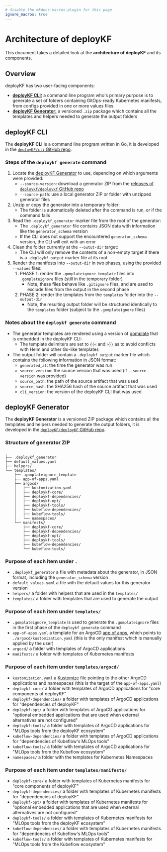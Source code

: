 ```yaml
---
# disable the mkdocs-macros-plugin for this page
ignore_macros: true
---
```


# Architecture of deployKF

This document takes a detailed look at the __architecture of deployKF__ and its components.

## Overview

deployKF has two user-facing components:

- [__deployKF CLI:__](#deploykf-cli) a command line program who's primary purpose is to generate a set of folders containing GitOps-ready Kubernetes manifests, from configs provided in one or more values files
- [__deployKF Generator:__](#deploykf-generator) a versioned `.zip` package which contains all the templates and helpers needed to generate the output folders

## deployKF CLI

The __deployKF CLI__ is a command line program written in Go, it is
developed in the [`deployKF/cli` GitHub repo](https://github.com/deploykf/cli).

### Steps of the `deploykf generate` command

1. Locate the [deployKF Generator](#deploykf-generator) to use, depending on which arguments were provided:
    - `--source-version`: download a generator ZIP from the [releases of `deploykf/deploykf` GitHub repo](https://github.com/deploykf/deploykf/releases)
    - `--source-path`: use a local generator ZIP or folder with unzipped generator files
2. Unzip or copy the generator into a temporary folder:
    - The folder is automatically deleted after the command is run, or if the command fails
3. Read the `.deploykf_generator` marker file from the root of the generator:
    - The `.deploykf_generator` file contains JSON data with information like the `generator_schema` version
    - If the CLI does not support the encountered `generator_schema` version, the CLI will exit with an error
4. Clean the folder currently at the `--outut-dir` target:
    - The CLI will only remove the contents of a non-empty target if there is a `.deploykf_output` marker file at its root
5. Render the manifests into `--outut-dir` in two phases, using the provided `--values` files:
    1. PHASE 1: render the `.gomplateignore_template` files into `.gomplateignore` files (still in the temporary folder)
        - Note, these files behave like `.gitignore` files, and are used to exclude files from the output in the second phase
    2. PHASE 2: render the templates from the `templates` folder into the `--output-dir`
        - Note, the resulting output folder will be structured identically to the `templates` folder (subject to the `.gomplateignore` files)

### Notes about the `deploykf generate` command

- The generator templates are rendered using a version of [gomplate](https://docs.gomplate.ca/) that is embedded in the deployKF CLI:
    - The template delimiters are set to `{{<` and `>}}` as to avoid conflicts with Helm and other Go-like templates
- The output folder will contain a `.deploykf_output` marker file which contains the following information in JSON format:
    - `generated_at`: the time the generator was run
    - `source_version`: the source version that was used (if `--source-version` was provided)
    - `source_path`: the path of the source artifact that was used 
    - `source_hash`: the SHA256 hash of the source artifact that was used
    - `cli_version`: the version of the deployKF CLI that was used

## deployKF Generator

The __deployKF Generator__ is a versioned ZIP package which contains all the templates and helpers needed to generate the output folders,
it is developed in the [`deployKF/deployKF` GitHub repo](https://github.com/deploykf/deploykf).

### Structure of generator ZIP

```
.
├── .deploykf_generator
├── default_values.yaml
├── helpers/
└── templates/
    ├── .gomplateignore_template
    ├── app-of-apps.yaml
    ├── argocd/
    │   ├── kustomization.yaml
    │   ├── deploykf-core/
    │   ├── deploykf-dependencies/
    │   ├── deploykf-opt/
    │   ├── deploykf-tools/
    │   ├── kubeflow-dependencies/
    │   ├── kubeflow-tools/
    │   └── namespaces/
    └── manifests/
        ├── deploykf-core/
        ├── deploykf-dependencies/
        ├── deploykf-opt/
        ├── deploykf-tools/
        ├── kubeflow-dependencies/
        └── kubeflow-tools/
```

### Purpose of each item under `.`

- `.deploykf_generator` a file with metadata about the generator, in JSON format, including the `generator_schema` version
- `default_values.yaml` a file with the default values for this generator version
- `helpers/` a folder with helpers that are used in the `templates/`
- `templates/` a folder with templates that are used to generate the output

### Purpose of each item under `templates/`

- `.gomplateignore_template` is used to generate the `.gomplateignore` files in the first phase of the `deploykf generate` command
- `app-of-apps.yaml` a template for an ArgoCD [app of apps](https://argo-cd.readthedocs.io/en/stable/operator-manual/cluster-bootstrapping/#app-of-apps-pattern), which points to `./argocd/kustomization.yaml` (this is the only manifest which is manually applied by the user)
- `argocd/` a folder with templates of ArgoCD applications
- `manifests/` a folder with templates of Kubernetes manifests

### Purpose of each item under `templates/argocd/`

- `kustomization.yaml` a [Kustomize](https://kustomize.io/) file pointing to the other ArgoCD applications and namespaces (this is the target of the `app-of-apps.yaml`)
- `deploykf-core/` a folder with templates of ArgoCD applications for "core components of deployKF"
- `deploykf-dependencies/` a folder with templates of ArgoCD applications for "dependencies of deployKF"
- `deploykf-opt/` a folder with templates of ArgoCD applications for "optional embedded applications that are used when external alternatives are not configured"
- `deploykf-tools/` a folder with templates of ArgoCD applications for "MLOps tools from the deployKF ecosystem"
- `kubeflow-dependencies/` a folder with templates of ArgoCD applications for "dependencies of Kubeflow's MLOps tools"
- `kubeflow-tools/` a folder with templates of ArgoCD applications for "MLOps tools from the Kubeflow ecosystem"
- `namespaces/` a folder with the templates for Kubernetes Namespaces

### Purpose of each item under `templates/manifests/`

- `deploykf-core/` a folder with templates of Kubernetes manifests for "core components of deployKF"
- `deploykf-dependencies/` a folder with templates of Kubernetes manifests for "dependencies of deployKF"
- `deploykf-opt/` a folder with templates of Kubernetes manifests for "optional embedded applications that are used when external alternatives are not configured"
- `deploykf-tools/` a folder with templates of Kubernetes manifests for "MLOps tools from the deployKF ecosystem"
- `kubeflow-dependencies/` a folder with templates of Kubernetes manifests for "dependencies of Kubeflow's MLOps tools"
- `kubeflow-tools/` a folder with templates of Kubernetes manifests for "MLOps tools from the Kubeflow ecosystem"